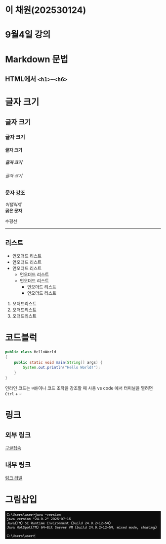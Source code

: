 # 이 채원(202530124)
# 9월4일 강의

# Markdown 문법

## HTML에서 `<h1>~<h6>`


# 글자 크기
## 글자 크기
### 글자 크기
#### 글자 크기
##### 글자 크기
###### 글자 크기

### 문자 강조
*이탤릭체*  
**굵은 문자**

수평선
***

## 리스트
* 언오더드 리스트
* 언오더드 리스트
* 언오더드 리스트
    * 언오더드 리스트
    * 언오더드 리스트
        * 언오더드 리스트
        * 언오더드 리스트

1. 오더드리스트
2. 오더드리스트
3. 오더드리스트

# 코드블럭
``` java 
public class HelloWorld
{
	public static void main(String[] args) {
		System.out.println("Hello World!");
	}
}
```
인라인 코드는 `버튼`이나 코드 조작을 강조할 때 사용 vs code 에서 터미널을 열려면 `Ctrl` + `~`

# 링크

## 외부 링크
[구글접속](https://google.com "구글 주소")

## 내부 링크
[링크 라벨](#리스트)

# 그림삽입
![git 로고](./bbbbbbbb.png "깃 로고")